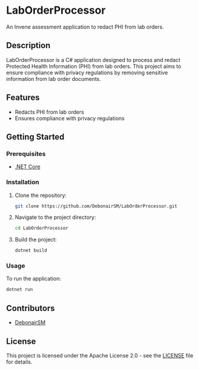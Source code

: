 # LabOrderProcessor

An Invene assessment application to redact PHI from lab orders.

## Description

LabOrderProcessor is a C# application designed to process and redact Protected Health Information (PHI) from lab orders. This project aims to ensure compliance with privacy regulations by removing sensitive information from lab order documents.

## Features

- Redacts PHI from lab orders
- Ensures compliance with privacy regulations

## Getting Started

### Prerequisites

- [.NET Core](https://dotnet.microsoft.com/download/dotnet-core)

### Installation

1. Clone the repository:

   ```sh
   git clone https://github.com/DebonairSM/LabOrderProcessor.git
   ```

2. Navigate to the project directory:

   ```sh
   cd LabOrderProcessor
   ```

3. Build the project:

   ```sh
   dotnet build
   ```

### Usage

To run the application:

```sh
dotnet run
```

## Contributors

- [DebonairSM](https://github.com/DebonairSM)

## License

This project is licensed under the Apache License 2.0 - see the [LICENSE](LICENSE) file for details.
